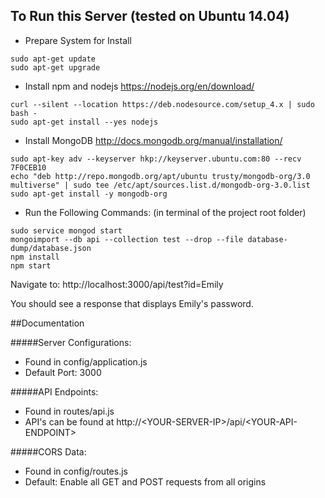 ## To Run this Server (tested on Ubuntu 14.04)
 - Prepare System for Install
```
sudo apt-get update
sudo apt-get upgrade
```
 - Install npm and nodejs https://nodejs.org/en/download/
```
curl --silent --location https://deb.nodesource.com/setup_4.x | sudo bash -
sudo apt-get install --yes nodejs
```
 - Install MongoDB http://docs.mongodb.org/manual/installation/
```
sudo apt-key adv --keyserver hkp://keyserver.ubuntu.com:80 --recv 7F0CEB10
echo "deb http://repo.mongodb.org/apt/ubuntu trusty/mongodb-org/3.0 multiverse" | sudo tee /etc/apt/sources.list.d/mongodb-org-3.0.list
sudo apt-get install -y mongodb-org
```

 - Run the Following Commands: (in terminal of the project root folder)
```
sudo service mongod start
mongoimport --db api --collection test --drop --file database-dump/database.json
npm install
npm start
```


Navigate to:
http://localhost:3000/api/test?id=Emily

You should see a response that displays Emily's password.

##Documentation

#####Server Configurations:
 - Found in config/application.js
 - Default Port: 3000

#####API Endpoints:
 - Found in routes/api.js
 - API's can be found at http://\<YOUR-SERVER-IP\>/api/\<YOUR-API-ENDPOINT\>

#####CORS Data:
 - Found in config/routes.js
 - Default: Enable all GET and POST requests from all origins
